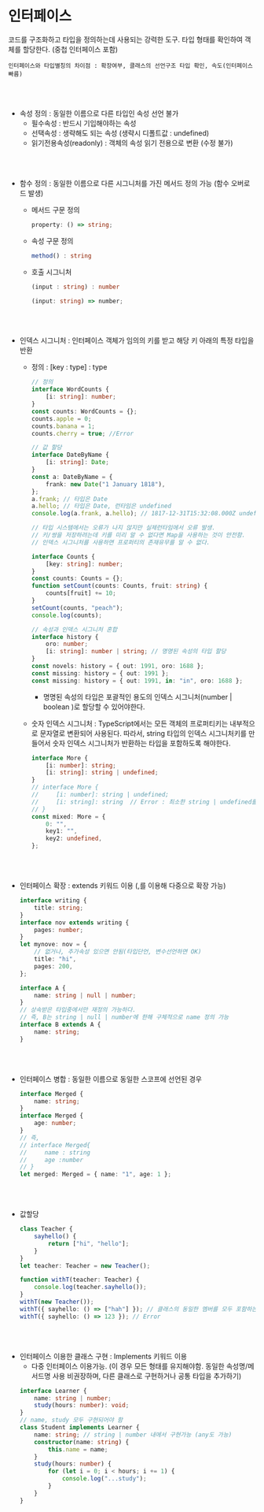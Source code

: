 # 인터페이스

코드를 구조화하고 타입을 정의하는데 사용되는 강력한 도구. 타입 형태를 확인하여 객체를 할당한다.
(중첩 인터페이스 포함)

```
인터페이스와 타입별칭의 차이점 : 확장여부, 클래스의 선언구조 타입 확인, 속도(인터페이스 빠름)
```

<br></br>

-   속성 정의 : 동일한 이름으로 다른 타입인 속성 선언 불가
    -   필수속성 : 반드시 기입해야하는 속성
    -   선택속성 : 생략해도 되는 속성 (생략시 디폴트값 : undefined)
    -   읽기전용속성(readonly) : 객체의 속성 읽기 전용으로 변환 (수정 불가)

<br></br>

-   함수 정의 : 동일한 이름으로 다른 시그니처를 가진 메서드 정의 가능 (함수 오버로드 발생)

    -   메서드 구문 정의
        ```typescript
        property: () => string;
        ```
    -   속성 구문 정의
        ```typescript
        method() : string
        ```
    -   호출 시그니처
        ```typescript
        (input : string) : number
        ```
        ```typescript
        (input: string) => number;
        ```

    <br></br>

-   인덱스 시그니처 : 인터페이스 객체가 임의의 키를 받고 해당 키 아래의 특정 타입을 반환

    -   정의 : [key : type] : type

        ```typescript
        // 정의
        interface WordCounts {
            [i: string]: number;
        }
        const counts: WordCounts = {};
        counts.apple = 0;
        counts.banana = 1;
        counts.cherry = true; //Error

        // 값 할당
        interface DateByName {
            [i: string]: Date;
        }
        const a: DateByName = {
            frank: new Date("1 January 1818"),
        };
        a.frank; // 타입은 Date
        a.hello; // 타입은 Date, 런타임은 undefined
        console.log(a.frank, a.hello); // 1817-12-31T15:32:08.000Z undefined

        // 타입 시스템에서는 오류가 나지 않지만 실제런타임에서 오류 발생.
        // 키/쌍을 저장하려는데 키를 미리 알 수 없다면 Map을 사용하는 것이 안전함.
        // 인덱스 시그니처를 사용하면 프로퍼티의 존재유무를 알 수 없다.

        interface Counts {
            [key: string]: number;
        }
        const counts: Counts = {};
        function setCount(counts: Counts, fruit: string) {
            counts[fruit] += 10;
        }
        setCount(counts, "peach");
        console.log(counts);
        ```

        ```typescript
        // 속성과 인덱스 시그니처 혼합
        interface history {
            oro: number;
            [i: string]: number | string; // 명명된 속성의 타입 할당
        }
        const novels: history = { out: 1991, oro: 1688 };
        const missing: history = { out: 1991 };
        const missing: history = { out: 1991, in: "in", oro: 1688 };
        ```

        -   명명된 속성의 타입은 포괄적인 용도의 인덱스 시그니처(number | boolean )로 할당할 수 있어야한다.

    -   숫자 인덱스 시그니처 : TypeScript에서는 모든 객체의 프로퍼티키는 내부적으로 문자열로 변환되어 사용된다. 따라서, string 타입의 인덱스 시그니처키를 만들어서 숫자 인덱스 시그니처가 반환하는 타입을 포함하도록 해야한다.
        ```typescript
        interface More {
            [i: number]: string;
            [i: string]: string | undefined;
        }
        // interface More {
        //     [i: number]: string | undefined;
        //     [i: string]: string  // Error : 최소한 string | undefined를 가져야함
        // }
        const mixed: More = {
            0: "",
            key1: "",
            key2: undefined,
        };
        ```

    <br></br>

*   인터페이스 확장 : extends 키워드 이용 (,를 이용해 다중으로 확장 가능)

    ```typescript
    interface writing {
        title: string;
    }
    interface nov extends writing {
        pages: number;
    }
    let mynove: nov = {
        // 없거나, 추가속성 있으면 안됨(타입단언, 변수선언하면 OK)
        title: "hi",
        pages: 200,
    };
    ```

    ```typescript
    interface A {
        name: string | null | number;
    }
    // 상속받은 타입중에서만 재정의 가능하다.
    // 즉, B는 string | null | number에 한해 구체적으로 name 정의 가능
    interface B extends A {
        name: string;
    }
    ```

<br></br>

-   인터페이스 병합 : 동일한 이름으로 동일한 스코프에 선언된 경우

    ```typescript
    interface Merged {
        name: string;
    }
    interface Merged {
        age: number;
    }
    // 즉,
    // interface Merged{
    //     name : string
    //     age :number
    // }
    let merged: Merged = { name: "1", age: 1 };
    ```

<br></br>

-   값할당

    ```typescript
    class Teacher {
        sayhello() {
            return ["hi", "hello"];
        }
    }
    let teacher: Teacher = new Teacher();

    function withT(teacher: Teacher) {
        console.log(teacher.sayhello());
    }
    withT(new Teacher());
    withT({ sayhello: () => ["hah"] }); // 클래스의 동일한 멤버를 모두 포함하는 모든 객체 타입을 클래스에 할당 가능
    withT({ sayhello: () => 123 }); // Error
    ```

<br></br>

-   인터페이스 이용한 클래스 구현 : Implements 키워드 이용
    -   다중 인터페이스 이용가능. (이 경우 모든 형태를 유지해야함. 동일한 속성명/메서드명 사용 비권장하며, 다른 클래스로 구현하거나 공통 타입을 추가하기)
    ```typescript
    interface Learner {
        name: string | number;
        study(hours: number): void;
    }
    // name, study 모두 구현되어야 함
    class Student implements Learner {
        name: string; // string | number 내에서 구현가능 (any도 가능)
        constructor(name: string) {
            this.name = name;
        }
        study(hours: number) {
            for (let i = 0; i < hours; i += 1) {
                console.log("...study");
            }
        }
    }
    ```
